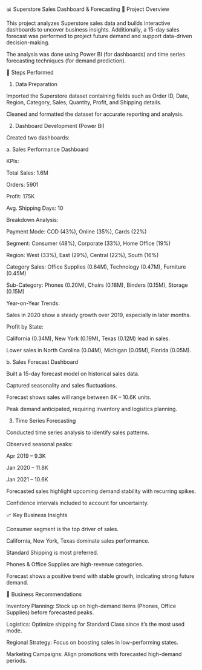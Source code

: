 📊 Superstore Sales Dashboard & Forecasting
📌 Project Overview

This project analyzes Superstore sales data and builds interactive dashboards to uncover business insights. Additionally, a 15-day sales forecast was performed to project future demand and support data-driven decision-making.

The analysis was done using Power BI (for dashboards) and time series forecasting techniques (for demand prediction).

🔎 Steps Performed
1. Data Preparation

Imported the Superstore dataset containing fields such as Order ID, Date, Region, Category, Sales, Quantity, Profit, and Shipping details.

Cleaned and formatted the dataset for accurate reporting and analysis.

2. Dashboard Development (Power BI)

Created two dashboards:

a. Sales Performance Dashboard

KPIs:

Total Sales: 1.6M

Orders: 5901

Profit: 175K

Avg. Shipping Days: 10

Breakdown Analysis:

Payment Mode: COD (43%), Online (35%), Cards (22%)

Segment: Consumer (48%), Corporate (33%), Home Office (19%)

Region: West (33%), East (29%), Central (22%), South (16%)

Category Sales: Office Supplies (0.64M), Technology (0.47M), Furniture (0.45M)

Sub-Category: Phones (0.20M), Chairs (0.18M), Binders (0.15M), Storage (0.15M)

Year-on-Year Trends:

Sales in 2020 show a steady growth over 2019, especially in later months.

Profit by State:

California (0.34M), New York (0.19M), Texas (0.12M) lead in sales.

Lower sales in North Carolina (0.04M), Michigan (0.05M), Florida (0.05M).

b. Sales Forecast Dashboard

Built a 15-day forecast model on historical sales data.

Captured seasonality and sales fluctuations.

Forecast shows sales will range between 8K – 10.6K units.

Peak demand anticipated, requiring inventory and logistics planning.

3. Time Series Forecasting

Conducted time series analysis to identify sales patterns.

Observed seasonal peaks:

Apr 2019 – 9.3K

Jan 2020 – 11.8K

Jan 2021 – 10.6K

Forecasted sales highlight upcoming demand stability with recurring spikes.

Confidence intervals included to account for uncertainty.

📈 Key Business Insights

Consumer segment is the top driver of sales.

California, New York, Texas dominate sales performance.

Standard Shipping is most preferred.

Phones & Office Supplies are high-revenue categories.

Forecast shows a positive trend with stable growth, indicating strong future demand.

🚀 Business Recommendations

Inventory Planning: Stock up on high-demand items (Phones, Office Supplies) before forecasted peaks.

Logistics: Optimize shipping for Standard Class since it’s the most used mode.

Regional Strategy: Focus on boosting sales in low-performing states.

Marketing Campaigns: Align promotions with forecasted high-demand periods.
